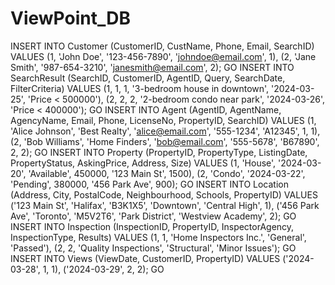 # ViewPoint_DB
INSERT INTO Customer (CustomerID, CustName, Phone, Email, SearchID) VALUES
(1, 'John Doe', '123-456-7890', 'johndoe@email.com', 1),
(2, 'Jane Smith', '987-654-3210', 'janesmith@email.com', 2);
GO
INSERT INTO SearchResult (SearchID, CustomerID, AgentID, Query, SearchDate, FilterCriteria) VALUES
(1, 1, 1, '3-bedroom house in downtown', '2024-03-25', 'Price < 500000'),
(2, 2, 2, '2-bedroom condo near park', '2024-03-26', 'Price < 400000');
GO
INSERT INTO Agent (AgentID, AgentName, AgencyName, Email, Phone, LicenseNo, PropertyID, SearchID) VALUES
(1, 'Alice Johnson', 'Best Realty', 'alice@email.com', '555-1234', 'A12345', 1, 1),
(2, 'Bob Williams', 'Home Finders', 'bob@email.com', '555-5678', 'B67890', 2, 2);
GO
INSERT INTO Property (PropertyID, PropertyType, ListingDate, PropertyStatus, AskingPrice, Address, Size) VALUES
(1, 'House', '2024-03-20', 'Available', 450000, '123 Main St', 1500),
(2, 'Condo', '2024-03-22', 'Pending', 380000, '456 Park Ave', 900);
GO
INSERT INTO Location (Address, City, PostalCode, Neighbourhood, Schools, PropertyID) VALUES
('123 Main St', 'Halifax', 'B3K1X5', 'Downtown', 'Central High', 1),
('456 Park Ave', 'Toronto', 'M5V2T6', 'Park District', 'Westview Academy', 2);
GO
INSERT INTO Inspection (InspectionID, PropertyID, InspectorAgency, InspectionType, Results) VALUES
(1, 1, 'Home Inspectors Inc.', 'General', 'Passed'),
(2, 2, 'Quality Inspections', 'Structural', 'Minor Issues');
GO
INSERT INTO Views (ViewDate, CustomerID, PropertyID) VALUES
('2024-03-28', 1, 1),
('2024-03-29', 2, 2);
GO
